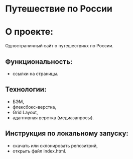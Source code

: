 # Путешествие по России

# О проекте:
Одностраничный сайт о путешествиях по России.

## Функциональность:

- ссылки на страницы.

## Технологии:

- БЭМ,
- флексбокс-верстка,
- Grid Layout,
- адаптивная верстка (медиазапросы).

## Инструкция по локальному запуску:

- скачать или склонировать репозитрий,
- открыть файл index.html.
